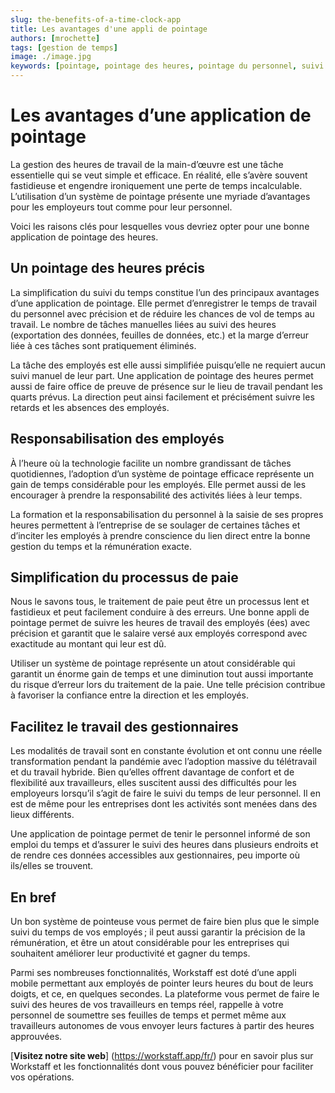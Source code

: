 ```yaml
---
slug: the-benefits-of-a-time-clock-app
title: Les avantages d'une appli de pointage
authors: [mrochette]
tags: [gestion de temps]
image: ./image.jpg
keywords: [pointage, pointage des heures, pointage du personnel, suivi des heures]
---
```



# Les avantages d’une application de pointage

La gestion des heures de travail de la main-d’œuvre est une tâche essentielle qui se veut simple et efficace. En réalité, elle s’avère souvent fastidieuse et engendre ironiquement une perte de temps incalculable. L’utilisation d’un système de pointage présente une myriade d’avantages pour les employeurs tout comme pour leur personnel.

Voici les raisons clés pour lesquelles vous devriez opter pour une bonne application de pointage des heures.

<!--truncate-->

## Un pointage des heures précis
La simplification du suivi du temps constitue l’un des principaux avantages d’une application de pointage. Elle permet d’enregistrer le temps de travail du personnel avec précision et de réduire les chances de vol de temps au travail.
Le nombre de tâches manuelles liées au suivi des heures (exportation des données, feuilles de données, etc.) et la marge d’erreur liée à ces tâches sont pratiquement éliminés.

La tâche des employés est elle aussi simplifiée puisqu’elle ne requiert aucun suivi manuel de leur part. Une application de pointage des heures permet aussi de faire office de preuve de présence sur le lieu de travail pendant les quarts prévus. La direction peut ainsi facilement et précisément suivre les retards et les absences des employés.

## Responsabilisation des employés
À l’heure où la technologie facilite un nombre grandissant de tâches quotidiennes, l’adoption d’un système de pointage efficace représente un gain de temps considérable pour les employés. Elle permet aussi de les encourager à prendre la responsabilité des activités liées à leur temps.

La formation et la responsabilisation du personnel à la saisie de ses propres heures permettent à l’entreprise de se soulager de certaines tâches et d’inciter les employés à prendre conscience du lien direct entre la bonne gestion du temps et la rémunération exacte.


## Simplification du processus de paie
Nous le savons tous, le traitement de paie peut être un processus lent et fastidieux et peut facilement conduire à des erreurs. Une bonne appli de pointage permet de suivre les heures de travail des employés (ées) avec précision et garantit que le salaire versé aux employés correspond avec exactitude au montant qui leur est dû.

Utiliser un système de pointage représente un atout considérable qui garantit un énorme gain de temps et une diminution tout aussi importante du risque d’erreur lors du traitement de la paie. Une telle précision contribue à favoriser la confiance entre la direction et les employés.


## Facilitez le travail des gestionnaires
Les modalités de travail sont en constante évolution et ont connu une réelle transformation pendant la pandémie avec l’adoption massive du télétravail et du travail hybride. Bien qu’elles offrent davantage de confort et de flexibilité aux travailleurs, elles suscitent aussi des difficultés pour les employeurs lorsqu’il s’agit de faire le suivi du temps de leur personnel. Il en est de même pour les entreprises dont les activités sont menées dans des lieux différents.

Une application de pointage permet de tenir le personnel informé de son emploi du temps et d’assurer le suivi des heures dans plusieurs endroits et de rendre ces données accessibles aux gestionnaires, peu importe où ils/elles se trouvent.


## En bref
Un bon système de pointeuse vous permet de faire bien plus que le simple suivi du temps de vos employés ; il peut aussi garantir la précision de la rémunération, et être un atout considérable pour les entreprises qui souhaitent améliorer leur productivité et gagner du temps.

Parmi ses nombreuses fonctionnalités, Workstaff est doté d’une appli mobile permettant aux employés de pointer leurs heures du bout de leurs doigts, et ce, en quelques secondes. La plateforme vous permet de faire le suivi des heures de vos travailleurs en temps réel, rappelle à votre personnel de soumettre ses feuilles de temps et permet même aux travailleurs autonomes de vous envoyer leurs factures à partir des heures approuvées.

[**Visitez notre site web**] (https://workstaff.app/fr/) pour en savoir plus sur Workstaff et les fonctionnalités dont vous pouvez bénéficier pour faciliter vos opérations. 







